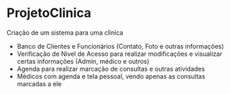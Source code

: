 # ProjetoClinica
Criação de um sistema para uma clínica

- Banco de Clientes e Funcionários (Contato, Foto e outras informações)
- Verificação de Nível de Acesso para realizar modificações e visualizar certas informações (Admin, médico e outros)
- Agenda para realizar marcação de consultas e outras atividades
- Médicos com agenda e tela pessoal, vendo apenas as consultas marcadas a ele  
